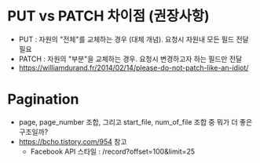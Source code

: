 # PUT vs PATCH 차이점 (권장사항)
- PUT : 자원의 "전체"를 교체하는 경우 (대체 개념). 요청시 자원내 모든 필드 전달 필요
- PATCH : 자원의 "부분"을 교체하는 경우. 요청시 변경하고자 하는 필드만 전달
- https://williamdurand.fr/2014/02/14/please-do-not-patch-like-an-idiot/


# Pagination 
- page, page_number 조합, 그리고  start_file, num_of_file 조합 중 뭐가 더 좋은 구조일까? 
- https://bcho.tistory.com/954 참고
  - Facebook API 스타일 : /record?offset=100&limit=25
